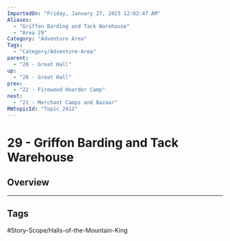 ```yaml
---
ImportedOn: "Friday, January 27, 2023 12:02:47 AM"
Aliases:
  - "Griffon Barding and Tack Warehouse"
  - "Area 29"
Category: "Adventure Area"
Tags:
  - "Category/Adventure-Area"
parent:
  - "20 - Great Hall"
up:
  - "20 - Great Hall"
prev:
  - "22 - Firewood Hoarder Camp"
next:
  - "21 - Merchant Camps and Bazaar"
RWtopicId: "Topic_2412"
---
```

# 29 - Griffon Barding and Tack Warehouse
## Overview

---
## Tags
#Story-Scope/Halls-of-the-Mountain-King

